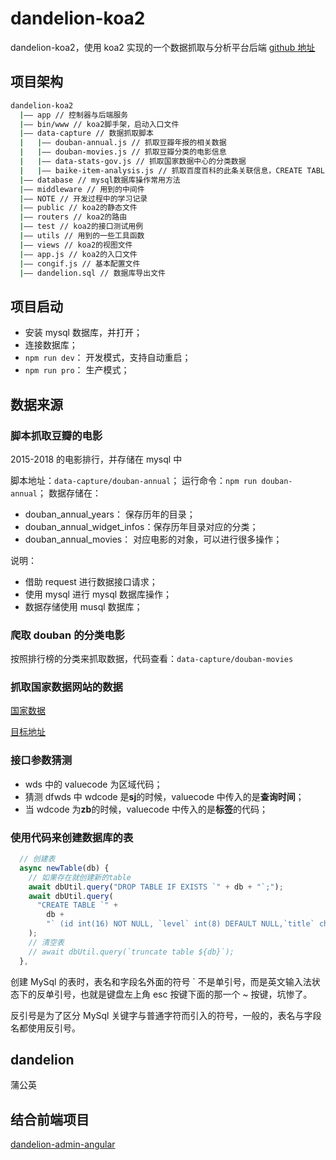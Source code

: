 # dandelion-koa2

dandelion-koa2，使用 koa2 实现的一个数据抓取与分析平台后端
[github 地址](https://github.com/qiuwww/dandelion-koa2)

## 项目架构

```bash
dandelion-koa2
  |—— app // 控制器与后端服务
  |—— bin/www // koa2脚手架，启动入口文件
  |—— data-capture // 数据抓取脚本
  |   |—— douban-annual.js // 抓取豆瓣年报的相关数据
  |   |—— douban-movies.js // 抓取豆瓣分类的电影信息
  |   |—— data-stats-gov.js // 抓取国家数据中心的分类数据
  |   |—— baike-item-analysis.js // 抓取百度百科的此条关联信息，CREATE TABLE
  |—— database // mysql数据库操作常用方法
  |—— middleware // 用到的中间件
  |—— NOTE // 开发过程中的学习记录
  |—— public // koa2的静态文件
  |—— routers // koa2的路由
  |—— test // koa2的接口测试用例
  |—— utils // 用到的一些工具函数
  |—— views // koa2的视图文件
  |—— app.js // koa2的入口文件
  |—— congif.js // 基本配置文件
  |—— dandelion.sql // 数据库导出文件
```

## 项目启动

- 安装 mysql 数据库，并打开；
- 连接数据库；
- `npm run dev`： 开发模式，支持自动重启；
- `npm run pro`： 生产模式；

## 数据来源

### 脚本抓取豆瓣的电影

2015-2018 的电影排行，并存储在 mysql 中

脚本地址：`data-capture/douban-annual`；
运行命令：`npm run douban-annual`；
数据存储在：

- douban_annual_years： 保存历年的目录；
- douban_annual_widget_infos：保存历年目录对应的分类；
- douban_annual_movies： 对应电影的对象，可以进行很多操作；

说明：

- 借助 request 进行数据接口请求；
- 使用 mysql 进行 mysql 数据库操作；
- 数据存储使用 musql 数据库；

### 爬取 douban 的分类电影

按照排行榜的分类来抓取数据，代码查看：`data-capture/douban-movies`

### 抓取国家数据网站的数据

[国家数据](http://data.stats.gov.cn)

[目标地址](http://data.stats.gov.cn/adv.htm?cn=C01)

### 接口参数猜测

- wds 中的 valuecode 为区域代码；
- 猜测 dfwds 中 wdcode 是**sj**的时候，valuecode 中传入的是**查询时间**；
- 当 wdcode 为**zb**的时候，valuecode 中传入的是**标签**的代码；

### 使用代码来创建数据库的表

```js
  // 创建表
  async newTable(db) {
    // 如果存在就创建新的table
    await dbUtil.query("DROP TABLE IF EXISTS `" + db + "`;");
    await dbUtil.query(
      "CREATE TABLE `" +
        db +
        "` (id int(16) NOT NULL, `level` int(8) DEFAULT NULL,`title` char(128) DEFAULT NULL,`vote` char(16) DEFAULT NULL,`share` char(16) DEFAULT NULL,`subtitle` char(128) DEFAULT NULL, `key_info` text, `desc` text,`links` varchar(6400) DEFAULT NULL, `href` char(128) DEFAULT NULL, `parent_node` int(16) DEFAULT NULL, PRIMARY KEY (id)) ENGINE=InnoDB DEFAULT CHARSET=utf8mb4;"
    );
    // 清空表
    // await dbUtil.query(`truncate table ${db}`);
  },
```

创建 MySql 的表时，表名和字段名外面的符号 ` 不是单引号，而是英文输入法状态下的反单引号，也就是键盘左上角 esc 按键下面的那一个 ~ 按键，坑惨了。

反引号是为了区分 MySql 关键字与普通字符而引入的符号，一般的，表名与字段名都使用反引号。

## dandelion

蒲公英

## 结合前端项目

[dandelion-admin-angular](https://github.com/qiuwww/dandelion-admin-angular)
